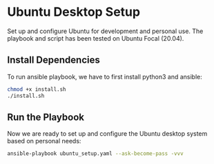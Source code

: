 # Ubuntu Desktop Setup
Set up and configure Ubuntu for development and personal use. The playbook and script has been tested on Ubuntu Focal (20.04).

## Install Dependencies
To run ansible playbook, we have to first install python3 and ansible:
```bash
chmod +x install.sh
./install.sh
```

## Run the Playbook
Now we are ready to set up and configure the Ubuntu desktop system based on personal needs:
```bash
ansible-playbook ubuntu_setup.yaml --ask-become-pass -vvv
```

